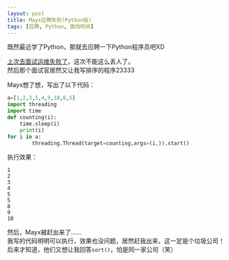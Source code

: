 ```yaml
---
layout: post
title: Mayx应聘失败(Python版)
tags: [应聘, Python, 面向时间]
---
```


既然最近学了Python，那就去应聘一下Python程序员吧XD<!--more-->   

[上次去面试运维失败了](/2019/01/27/shell.html)，这次不能这么丢人了。   
然后那个面试官居然又让我写排序的程序23333

Mayx想了想，写出了以下代码：
```python
a=[1,2,3,5,4,9,10,8,5]
import threading
import time
def counting(i):
    time.sleep(i)
    print(i)
for i in a:
        threading.Thread(target=counting,args=(i,)).start()
```
执行效果：
```
1
2
3
4
5
5
8
9
10
```   
然后，Mayx被赶出来了……   
我写的代码明明可以执行，效果也没问题，居然赶我出来，这一定是个垃圾公司！   
后来才知道，他们又想让我回答`sort()`，怕是同一家公司（笑）
